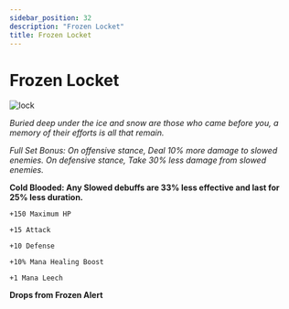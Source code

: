 ```yaml
---
sidebar_position: 32
description: "Frozen Locket"
title: Frozen Locket
---
```


# Frozen Locket

![lock](https://media.discordapp.net/attachments/1153114028852396122/1160395155438837760/Frozen_Locket.png?ex=65348134&is=65220c34&hm=07d68837a3999327350c00c5cea6f2890cb7dcdc2053392cc869e343a63c5c34&=&width=130&height=130)

<i>Buried deep under the ice and snow are those who came before you, a memory of their efforts is all that remain.</i>

*Full Set Bonus: On offensive stance, Deal 10% more damage to slowed enemies. On defensive stance, Take 30% less damage from slowed enemies.*

**Cold Blooded: Any Slowed debuffs are 33% less effective and last for 25% less duration.**

    +150 Maximum HP

    +15 Attack 

    +10 Defense

    +10% Mana Healing Boost

    +1 Mana Leech
    

**Drops from Frozen Alert** 

